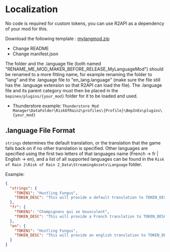# Localization

No code is required for custom tokens, you can use R2API as a dependency of your mod for this.

Download the following template : [mylangmod.zip](https://github.com/risk-of-thunder/R2Wiki/files/8506166/mylangmod.zip)
* Change README
* Change manifest.json

The folder and the .language file (both named "RENAME_ME_MOD_MAKER_BEFORE_RELEASE_MyLanguageMod") should be renamed to a more fitting name, for example renaming the folder to "lang" and the .language file to "en_lang.language" (make sure the file still has the .language extension so that R2API can load the file). The .language file and its parent category must then be placed in the `bepinex/plugins/{your_mod}` folder for it to be loaded and used.
* Thunderstore example: `Thunderstore Mod Manager\DataFolder\RiskOfRain2\profiles\{Profile}\BepInEx\plugins\{your_mod}`

## .language File Format

`strings` determines the default translation, or the translation that the game falls back on if no other translation is specified. Other languages are specified using the first two letters of that languages name (French -> fr | English -> en), and a list of all supported languages can be found in the `Risk of Rain 2\Risk of Rain 2_Data\StreamingAssets\Language` folder.

Example:
```json
{
  "strings": {
    "TOKEN1": "Hustling Fungus",
    "TOKEN_DESC": "This will provide a default translation to TOKEN_DESC",
  },
  "fr": {
    "TOKEN1": "Champignons qui se bousculent",
    "TOKEN_DESC": "This will provide a French translation to TOKEN_DESC",
  },
  "en": {
    "TOKEN1": "Hustling Fungus",
    "TOKEN_DESC": "This will provide an english translation to TOKEN_DESC",
  }
}
```